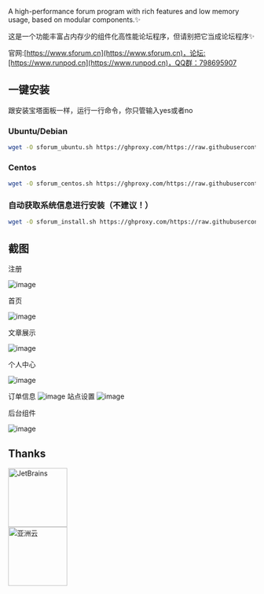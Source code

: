 A high-performance forum program with rich features and low memory usage, based on modular components.✨

这是一个功能丰富占内存少的组件化高性能论坛程序，但请别把它当成论坛程序✨


官网:[https://www.sforum.cn](https://www.sforum.cn)，论坛:[https://www.runpod.cn](https://www.runpod.cn)，QQ群：798695907

## 一键安装
跟安装宝塔面板一样，运行一行命令，你只管输入yes或者no

### Ubuntu/Debian
```bash
wget -O sforum_ubuntu.sh https://ghproxy.com/https://raw.githubusercontent.com/zhuchunshu/sforum-script/main/install/ubuntu.sh && bash ./sforum_ubuntu.sh
```
### Centos
```bash
wget -O sforum_centos.sh https://ghproxy.com/https://raw.githubusercontent.com/zhuchunshu/sforum-script/main/install/centos.sh && bash ./sforum_centos.sh
```
### 自动获取系统信息进行安装（不建议！）
```bash
wget -O sforum_install.sh https://ghproxy.com/https://raw.githubusercontent.com/zhuchunshu/sforum-script/main/install.sh && bash ./sforum_install.sh
```

## 截图

注册

![image](https://github.com/zhuchunshu/SForum/assets/57830364/c91e1ae1-8fe8-4031-93f3-d3ccd63a91c7)

首页

![image](https://github.com/zhuchunshu/SForum/assets/57830364/de452714-cf87-45d2-a3ff-89a8be13e735)

文章展示

![image](https://github.com/zhuchunshu/SForum/assets/57830364/e5729189-5d8f-4432-88a4-d9e1c7dbfd2f)

个人中心

![image](https://github.com/zhuchunshu/SForum/assets/57830364/8c0aead2-b2e6-4b8e-8d18-a6ae7518a6ad)

订单信息
![image](https://user-images.githubusercontent.com/57830364/207396742-e84495ff-6fc8-4eaf-b608-bea7dfd3ec89.png)
站点设置
![image](https://user-images.githubusercontent.com/57830364/207397251-e7e0063f-ce17-43f2-a063-730edbd919d2.png)

后台组件

![image](https://user-images.githubusercontent.com/57830364/207396470-32423a80-e281-4a2f-a996-29d345ae0639.png)

## Thanks
<a href="https://www.jetbrains.com/?from=SForum"><img src="https://goframe.org/download/thumbnails/1114119/jetbrains.png" height="120" alt="JetBrains"/></a><br/>
<a href="https://www.asiayun.com/aff/LGFNQAXK"><img src="https://www.runpod.cn/upload/asiayun.jpg" height="120" alt="亚洲云"/></a>
